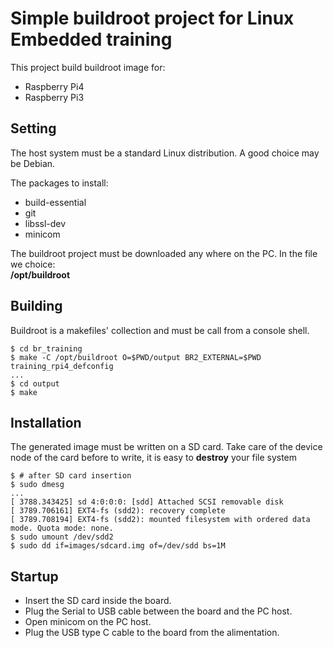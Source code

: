 # Simple buildroot project for Linux Embedded training

This project build buildroot image for:
 * Raspberry Pi4
 * Raspberry Pi3

## Setting
The host system must be a standard Linux distribution. A good choice may be Debian.

The packages to install:
 * build-essential
 * git
 * libssl-dev
 * minicom

The buildroot project must be downloaded any where on the PC. In the file we choice:  
  **/opt/buildroot**

## Building
Buildroot is a makefiles' collection and must be call from a console shell.

```shell
$ cd br_training
$ make -C /opt/buildroot O=$PWD/output BR2_EXTERNAL=$PWD training_rpi4_defconfig
...
$ cd output
$ make
```

## Installation
The generated image must be written on a SD card.
Take care of the device node of the card before to write, it is easy to **destroy** your file system

```shell
$ # after SD card insertion
$ sudo dmesg
...
[ 3788.343425] sd 4:0:0:0: [sdd] Attached SCSI removable disk
[ 3789.706161] EXT4-fs (sdd2): recovery complete
[ 3789.708194] EXT4-fs (sdd2): mounted filesystem with ordered data mode. Quota mode: none.
$ sudo umount /dev/sdd2
$ sudo dd if=images/sdcard.img of=/dev/sdd bs=1M

```

## Startup
 * Insert the SD card inside the board.
 * Plug the Serial to USB cable between the board and the PC host.
 * Open minicom on the PC host.
 * Plug the USB type C cable to the board from the alimentation.

